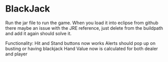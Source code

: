 BlackJack
=========
Run the jar file to run the game.
When you load it into eclipse from github there maybe an issue with the JRE reference, just delete from the buildpath and add it
again should solve it.

Functionality:
Hit and Stand buttons now works
Alerts should pop up on busting or having blackjack
Hand Value now is calculated for both dealer and player

